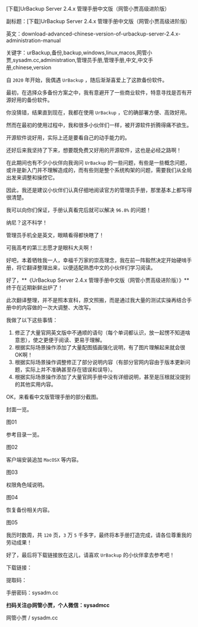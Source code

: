 [下载]UrBackup Server 2.4.x 管理手册中文版（网管小贾高级进阶版）

副标题：[下载]UrBackup Server 2.4.x 管理手册中文版（网管小贾高级进阶版）

英文：download-advanced-chinese-version-of-urbackup-server-2.4.x-administration-manual

关键字：urBackup,备份,backup,windows,linux,macos,网管小贾,sysadm.cc,administration,管理员手册,管理手册,中文,中文手册,chinese,version



自 `2020` 年开始，我偶遇 `UrBackup` ，随后渐渐喜爱上了这款备份软件。

最初，在选择众多备份方案之中，我有意避开了一些商业软件，特意寻找是否有开源好用的备份软件。

你没猜错，结果直到现在，我都在使用 `UrBackup` ，它的确部署方便、高效好用。



然而在最初的使用过程中，我和很多小伙伴们一样，被开源软件折腾得痛不欲生。

开源软件说好用，实际上还是要看自己的动手能力的。

还好后来我坚持了下来，想要既免费又好用的开源软件，这也是必经之路啊！

在此期间也有不少小伙伴向我询问 `UrBackup` 的一些问题，有些是一些概念问题，或许是新入门并不理解造成的，而有些则是整个系统构架的问题，需要我们从全局出发来调整和操控它。

因此，我还是建议小伙伴们认真仔细地阅读官方的管理员手册，那里基本上都写得很清楚。

我可以向你们保证，手册认真看完后就可以解决 `96.8%` 的问题！



纳尼？这不科学！

管理员手机全是英文，眼睛看得都快瞎了！

可我高考的第三志愿才是眼科大夫啊！

好吧，本着牺牲我一人，幸福千万家的崇高理念，我在前一阵毅然决定开始硬啃手册，将它翻译整理出来，以便适配熟悉中文的小伙伴们学习阅读。



好了，**《UrBackup Server 2.4.x 管理手册中文版（网管小贾高级进阶版）》**终于在近期新鲜出炉了！

此次翻译整理，并不是照本宣科，原文照搬，而是通过我大量的测试实操再结合手册中的内容做的一次大调整、大改写。

我做了以下这些事情：

1. 修正了大量官网英文版中不通顺的语句（每个单词都认识，放一起愣不知道啥意思），使之更便于阅读、更易于理解。
2. 根据实际场景操作添加了大量配图插画强化说明，有了图片理解起来就会很OK啊！
3. 根据实际场景操作调整修正了部分说明内容（有部分官网内容由于版本更新问题，实际上并不准确甚至存在错误和误导）。
4. 根据实际场景操作添加了大量官网手册中没有详细说明，甚至是压根就没提到的其他实用内容。



OK，来看看中文版管理手册的部分截图。

封面一览。

图01



参考目录一览。

图02



客户端安装追加 `MacOSX` 等内容。

图03



权限角色域说明。

图04



恢复备份相关内容。

图05



我历时数周，共 `120` 页，`3` 万 `5` 千多字，最终将本手册打造完成，请各位尊重我的劳动成果！

好了，最后将下载链接放在这儿，请喜欢 `UrBackup` 的小伙伴拿去参考吧！



下载链接：

提取码：

手册密码：sysadm.cc





**扫码关注@网管小贾，个人微信：sysadmcc**

网管小贾 / sysadm.cc





